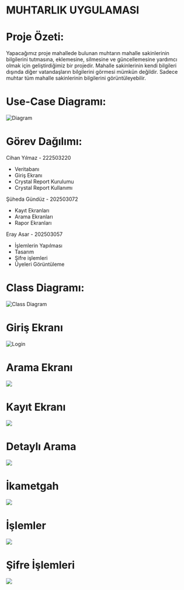 # MUHTARLIK UYGULAMASI

# Proje Özeti:
Yapacağımız proje mahallede bulunan muhtarın mahalle sakinlerinin bilgilerini tutmasına, eklemesine, 
silmesine ve güncellemesine yardımcı olmak için geliştirdiğimiz bir projedir. Mahalle sakinlerinin kendi bilgileri dışında 
diğer vatandaşların bilgilerini görmesi mümkün değildir. Sadece muhtar tüm mahalle sakinlerinin bilgilerini görüntüleyebilir.

# Use-Case Diagramı:
![Diagram](https://github.com/Iskenderun-Technical-University/ymg-donem-projesi-Muhtarlik-Uygulamasi-/blob/master/use%20case%20diagram%C4%B1.png)

# Görev Dağılımı:
Cihan Yılmaz - 222503220
- Veritabanı
- Giriş Ekranı
- Crystal Report Kurulumu
- Crystal Report Kullanımı

Şüheda Gündüz - 202503072
- Kayıt Ekranları
- Arama Ekranları
- Rapor Ekranları

Eray Asar - 202503057
- İşlemlerin Yapılması
- Tasarım 
- Şifre işlemleri
- Üyeleri Görüntüleme

# Class Diagramı:
![Class Diagram](https://github.com/Iskenderun-Technical-University/ymg-donem-projesi-Muhtarlik-Uygulamasi-/blob/master/Class%20Diagram%C4%B1.png)

# Giriş Ekranı
![Login](https://github.com/Iskenderun-Technical-University/ymg-donem-projesi-Muhtarlik-Uygulamasi-/blob/master/Giri%C5%9F.png) 

# Arama Ekranı
![](https://github.com/Iskenderun-Technical-University/ymg-donem-projesi-Muhtarlik-Uygulamasi-/blob/master/Arama%20Ekrani.png)

# Kayıt Ekranı
![](https://github.com/Iskenderun-Technical-University/ymg-donem-projesi-Muhtarlik-Uygulamasi-/blob/master/Kayit%20Ekrani.png)

# Detaylı Arama
![](https://github.com/Iskenderun-Technical-University/ymg-donem-projesi-Muhtarlik-Uygulamasi-/blob/master/Detayl%C4%B1%20Arama.png)

# İkametgah
![](https://github.com/Iskenderun-Technical-University/ymg-donem-projesi-Muhtarlik-Uygulamasi-/blob/master/%C4%B0kametgah.png)

# İşlemler
![](https://github.com/Iskenderun-Technical-University/ymg-donem-projesi-Muhtarlik-Uygulamasi-/blob/master/%C4%B0%C5%9Flemler.png)

# Şifre İşlemleri
![](https://github.com/Iskenderun-Technical-University/ymg-donem-projesi-Muhtarlik-Uygulamasi-/blob/master/%C5%9Eifre%20%C4%B0%C5%9Flemleri.png)
